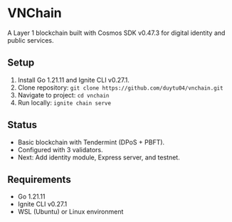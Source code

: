 # VNChain
A Layer 1 blockchain built with Cosmos SDK v0.47.3 for digital identity and public services.

## Setup
1. Install Go 1.21.11 and Ignite CLI v0.27.1.
2. Clone repository: `git clone https://github.com/duytu04/vnchain.git`
3. Navigate to project: `cd vnchain`
4. Run locally: `ignite chain serve`

## Status
- Basic blockchain with Tendermint (DPoS + PBFT).
- Configured with 3 validators.
- Next: Add identity module, Express server, and testnet.

## Requirements
- Go 1.21.11
- Ignite CLI v0.27.1
- WSL (Ubuntu) or Linux environment
